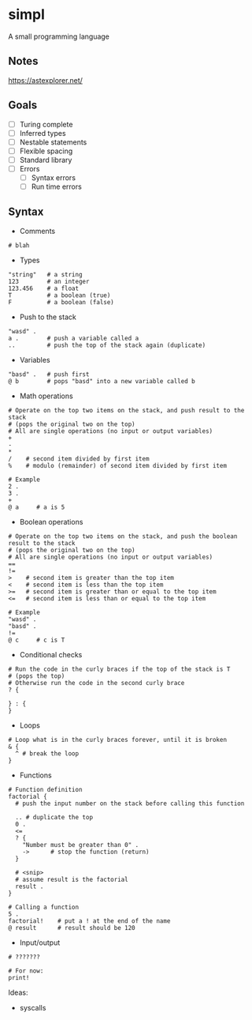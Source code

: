 # simpl

A small programming language

## Notes

https://astexplorer.net/

## Goals

- [ ] Turing complete
- [ ] Inferred types
- [ ] Nestable statements
- [ ] Flexible spacing
- [ ] Standard library
- [ ] Errors
  - [ ] Syntax errors
  - [ ] Run time errors

## Syntax

- Comments
```
# blah
```

- Types
```
"string"   # a string
123        # an integer
123.456    # a float
T          # a boolean (true)
F          # a boolean (false)
```

- Push to the stack
```
"wasd" .
a .        # push a variable called a
..         # push the top of the stack again (duplicate)
```

- Variables
```
"basd" .   # push first
@ b        # pops "basd" into a new variable called b
```

- Math operations
```
# Operate on the top two items on the stack, and push result to the stack
# (pops the original two on the top)
# All are single operations (no input or output variables)
+
-
*
/    # second item divided by first item
%    # modulo (remainder) of second item divided by first item

# Example
2 .
3 .
+
@ a     # a is 5
```


- Boolean operations
```
# Operate on the top two items on the stack, and push the boolean result to the stack
# (pops the original two on the top)
# All are single operations (no input or output variables)
==
!=
>    # second item is greater than the top item
<    # second item is less than the top item
>=   # second item is greater than or equal to the top item
<=   # second item is less than or equal to the top item

# Example
"wasd" .
"basd" .
!=
@ c     # c is T
```

- Conditional checks
```
# Run the code in the curly braces if the top of the stack is T
# (pops the top)
# Otherwise run the code in the second curly brace
? {
  
} : {
}
```

- Loops
```
# Loop what is in the curly braces forever, until it is broken
& {
  ^ # break the loop
}
```

- Functions
```
# Function definition
factorial {
  # push the input number on the stack before calling this function

  .. # duplicate the top
  0 .
  <=
  ? {
    "Number must be greater than 0" .
    ->      # stop the function (return)
  }

  # <snip>
  # assume result is the factorial
  result .
}

# Calling a function
5 .
factorial!    # put a ! at the end of the name
@ result      # result should be 120
```

- Input/output
```
# ???????

# For now:
print!
```

Ideas:
  - syscalls

